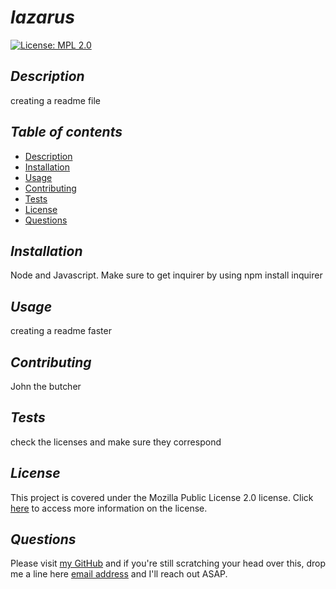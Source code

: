  # **_lazarus_**
  [![License: MPL 2.0](https://img.shields.io/badge/License-MPL%202.0-brightgreen.svg)](https://opensource.org/licenses/MPL-2.0)
  ## **_Description_**
  creating a readme file
  ## **_Table of contents_**
  * [Description](#description)
  * [Installation](#installation)
  * [Usage](#usage)
  * [Contributing](#contributing)
  * [Tests](#tests)
  * [License](#license)
  * [Questions](#questions)
    
  ## **_Installation_**
  Node and Javascript. Make sure to get inquirer by using npm install inquirer
  ## **_Usage_**
  creating a readme faster
  ## **_Contributing_**
  John the butcher
  ## **_Tests_**
  check the licenses and make sure they correspond
## **_License_**
    
This project is covered under the Mozilla Public License 2.0 license.
Click [here](
        https://opensource.org/licenses/MPL-2.0
        ) to access more information on the license.
  ## **_Questions_**
  Please visit [my GitHub](https://github.com/chelciedealmeida)
  and if you're still scratching your head over this, drop me a line here [email address](mailto:chelcie) and I'll reach out ASAP.
  